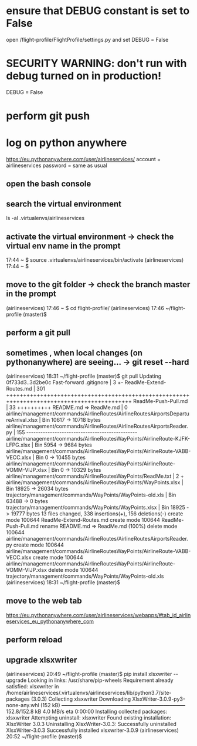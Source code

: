 
# ensure that DEBUG constant is set to False

open /flight-profile/FlightProfile/settings.py
and set DEBUG = False

# SECURITY WARNING: don't run with debug turned on in production!
DEBUG = False

# perform git push

# log on python anywhere

https://eu.pythonanywhere.com/user/airlineservices/
account = airlineservices
password = same as usual

## open the bash console


## search the virtual environment

ls -al .virtualenvs/airlineservices

## activate the virtual environment -> check the virtual env name in the prompt

17:44 ~ $ source .virtualenvs/airlineservices/bin/activate
(airlineservices) 17:44 ~ $ 

## move to the git folder -> check the branch master in the prompt

(airlineservices) 17:46 ~ $ cd flight-profile/
(airlineservices) 17:46 ~/flight-profile (master)$ 

## perform a git pull

## sometimes , when local changes (on pythonanywhere) are seeing... -> git reset --hard

(airlineservices) 18:31 ~/flight-profile (master)$ git pull
Updating 0f733d3..3d2be0c
Fast-forward
 .gitignore                                                                           |   3 +-
 ReadMe-Extend-Routes.md                                                              | 301 +++++++++++++++++++++++++++++++++++++++++++++++++++++++++++++++++++++++++++++++++++++++++++
 ReadMe-Push-Pull.md                                                                  |  33 ++++++++++
 README.md => ReadMe.md                                                               |   0
 airline/management/commands/AirlineRoutes/AirlineRoutesAirportsDepartureArrival.xlsx | Bin 10617 -> 10718 bytes
 airline/management/commands/AirlineRoutes/AirlineRoutesAirportsReader.py             | 155 -----------------------------------------------
 airline/management/commands/AirlineRoutesWayPoints/AirlineRoute-KJFK-LFPG.xlsx       | Bin 5954 -> 9684 bytes
 airline/management/commands/AirlineRoutesWayPoints/AirlineRoute-VABB-VECC.xlsx       | Bin 0 -> 10455 bytes
 airline/management/commands/AirlineRoutesWayPoints/AirlineRoute-VOMM-VIJP.xlsx       | Bin 0 -> 10329 bytes
 airline/management/commands/AirlineRoutesWayPoints/ReadMe.txt                        |   2 +
 airline/management/commands/AirlineRoutesWayPoints/WayPoints.xlsx                    | Bin 18925 -> 26034 bytes
 trajectory/management/commands/WayPoints/WayPoints-old.xls                           | Bin 63488 -> 0 bytes
 trajectory/management/commands/WayPoints/WayPoints.xlsx                              | Bin 18925 -> 19777 bytes
 13 files changed, 338 insertions(+), 156 deletions(-)
 create mode 100644 ReadMe-Extend-Routes.md
 create mode 100644 ReadMe-Push-Pull.md
 rename README.md => ReadMe.md (100%)
 delete mode 100644 airline/management/commands/AirlineRoutes/AirlineRoutesAirportsReader.py
 create mode 100644 airline/management/commands/AirlineRoutesWayPoints/AirlineRoute-VABB-VECC.xlsx
 create mode 100644 airline/management/commands/AirlineRoutesWayPoints/AirlineRoute-VOMM-VIJP.xlsx
 delete mode 100644 trajectory/management/commands/WayPoints/WayPoints-old.xls
(airlineservices) 18:31 ~/flight-profile (master)$ 

## move to the web tab 
https://eu.pythonanywhere.com/user/airlineservices/webapps/#tab_id_airlineservices_eu_pythonanywhere_com

## perform reload

## upgrade xlsxwriter

(airlineservices) 20:49 ~/flight-profile (master)$ pip install xlsxwriter --upgrade
Looking in links: /usr/share/pip-wheels
Requirement already satisfied: xlsxwriter in /home/airlineservices/.virtualenvs/airlineservices/lib/python3.7/site-packages (3.0.3)
Collecting xlsxwriter
  Downloading XlsxWriter-3.0.9-py3-none-any.whl (152 kB)
     ━━━━━━━━━━━━━━━━━━━━━━━━━━━━━━━━━━━━━━━━ 152.8/152.8 kB 4.0 MB/s eta 0:00:00
Installing collected packages: xlsxwriter
  Attempting uninstall: xlsxwriter
    Found existing installation: XlsxWriter 3.0.3
    Uninstalling XlsxWriter-3.0.3:
      Successfully uninstalled XlsxWriter-3.0.3
Successfully installed xlsxwriter-3.0.9
(airlineservices) 20:52 ~/flight-profile (master)$ 




